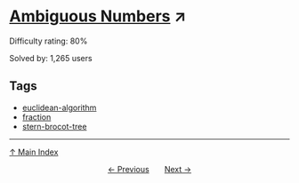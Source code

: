 # [Ambiguous Numbers](https://projecteuler.net/problem=198) ↗️

Difficulty rating: 80%

Solved by: 1,265 users
## Tags

- [euclidean-algorithm](../tags/euclidean-algorithm.md)
- [fraction](../tags/fraction.md)
- [stern-brocot-tree](../tags/stern-brocot-tree.md)



---

[↑ Main Index](../README.md)


<div align=center><a href='197.md'>← Previous</a> &nbsp;&nbsp; &nbsp;&nbsp;  <a href='199.md'>Next →</a></div>
